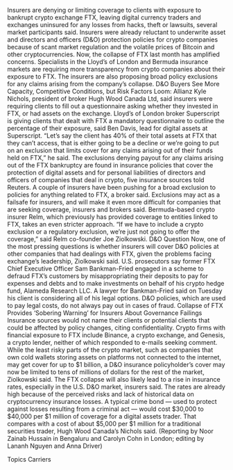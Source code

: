 Insurers are denying or limiting coverage to clients with exposure to bankrupt crypto exchange FTX, leaving digital currency traders and exchanges uninsured for any losses from hacks, theft or lawsuits, several market participants said.
Insurers were already reluctant to underwrite asset and directors and officers (D&O) protection policies for crypto companies because of scant market regulation and the volatile prices of Bitcoin and other cryptocurrencies.
Now, the collapse of FTX last month has amplified concerns.
Specialists in the Lloyd’s of London and Bermuda insurance markets are requiring more transparency from crypto companies about their exposure to FTX. The insurers are also proposing broad policy exclusions for any claims arising from the company’s collapse.
D&O Buyers See More Capacity, Competitive Conditions, but Risk Factors Loom: Allianz
Kyle Nichols, president of broker Hugh Wood Canada Ltd, said insurers were requiring clients to fill out a questionnaire asking whether they invested in FTX, or had assets on the exchange.
Lloyd’s of London broker Superscript is giving clients that dealt with FTX a mandatory questionnaire to outline the percentage of their exposure, said Ben Davis, lead for digital assets at Superscript.
“Let’s say the client has 40% of their total assets at FTX that they can’t access, that is either going to be a decline or we’re going to put on an exclusion that limits cover for any claims arising out of their funds held on FTX,” he said.
The exclusions denying payout for any claims arising out of the FTX bankruptcy are found in insurance policies that cover the protection of digital assets and for personal liabilities of directors and officers of companies that deal in crypto, five insurance sources told Reuters. A couple of insurers have been pushing for a broad exclusion to policies for anything related to FTX, a broker said.
Exclusions may act as a failsafe for insurers, and will make it even more difficult for companies that are seeking coverage, insurers and brokers said.
Bermuda-based crypto insurer Relm, which previously has provided coverage to entities linked to FTX, takes an even stricter approach.
“If we have to include a crypto exclusion or a regulatory exclusion, we’re just not going to offer the coverage,” said Relm co-founder Joe Ziolkowski.
D&O Question
Now, one of the most pressing questions is whether insurers will cover D&O policies at other companies that had dealings with FTX, given the problems facing exchange’s leadership, Ziolkowski said.
U.S. prosecutors say former FTX Chief Executive Officer Sam Bankman-Fried engaged in a scheme to defraud FTX’s customers by misappropriating their deposits to pay for expenses and debts and to make investments on behalf of his crypto hedge fund, Alameda Research LLC.
A lawyer for Bankman-Fried said on Tuesday his client is considering all of his legal options.
D&O policies, which are used to pay legal costs, do not always pay out in cases of fraud.
Collapse of FTX Provides ‘Sobering Warning’ for Insurers About Governance Failings
Insurance sources would not name their clients or potential clients that could be affected by policy changes, citing confidentiality. Crypto firms with financial exposure to FTX include Binance, a crypto exchange, and Genesis, a crypto lender, neither of which responded to e-mails seeking comment.
While the least risky parts of the crypto market, such as companies that own cold wallets storing assets on platforms not connected to the internet, may get cover for up to $1 billion, a D&O insurance policyholder’s cover may now be limited to tens of millions of dollars for the rest of the market, Ziolkowski said.
The FTX collapse will also likely lead to a rise in insurance rates, especially in the U.S. D&O market, insurers said. The rates are already high because of the perceived risks and lack of historical data on cryptocurrency insurance losses.
A typical crime bond — used to protect against losses resulting from a criminal act — would cost $30,000 to $40,000 per $1 million of coverage for a digital assets trader. That compares with a cost of about $5,000 per $1 million for a traditional securities trader, Hugh Wood Canada’s Nichols said.
(Reporting by Noor Zainab Hussain in Bengaluru and Carolyn Cohn in London; editing by Lananh Nguyen and Anna Driver)

Topics
Carriers

